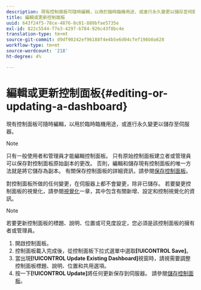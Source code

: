 ```yaml
---
description: 現有控制面板可隨時編輯，以用於臨時臨機用途，或進行永久變更以儲存至伺服器。
title: 編輯或更新控制面板
uuid: 643f24f5-78ce-4876-8c01-889bfae5735e
exl-id: 822c5544-f7e3-4297-b784-926c43f8bc4e
translation-type: tm+mt
source-git-commit: d9df90242ef96188f4e4b5e6d04cfef196b0a628
workflow-type: tm+mt
source-wordcount: '218'
ht-degree: 4%

---
```


# 編輯或更新控制面板{#editing-or-updating-a-dashboard}

現有控制面板可隨時編輯，以用於臨時臨機用途，或進行永久變更以儲存至伺服器。

>[!NOTE]
>
>只有一般使用者和管理員才能編輯控制面板。 只有原始控制面板建立者或管理員可以保存對控制面板原始副本的更改。 否則，編輯和儲存現有控制面板的唯一方法就是將它儲存為副本。 有關保存控制面板的詳細資訊，請參閱[保存控制面板](../../../home/c-adobe-data-workbench-dashboard/c-dashboards/t-saving-a-dashboard.md#task-4132cf487bc640149c91afd0b7b0701e)。

對控制面板所做的任何變更，在伺服器上都不會變更，除非已儲存。 若要變更控制面板的視覺化，請參閱[視覺化](../../../home/c-adobe-data-workbench-dashboard/c-visualizations/c-visualizations.md#concept-426ed20f270f4be48ecc3574f3078d8e)一章，其中包含有關新增、設定和控制視覺化的資訊。

>[!NOTE]
>
>若要更新控制面板的標題、說明、位置或可見度設定，您必須是該控制面板的擁有者或管理員。

1. 開啟控制面板。
1. 控制面板載入完成後，從控制面板下拉式選單中選取&#x200B;**[!UICONTROL Save]**。
1. 當出現&#x200B;**[!UICONTROL Update Existing Dashboard]**&#x200B;視窗時，請視需要調整控制面板標題、說明、位置和共用選項。
1. 按一下&#x200B;**[!UICONTROL Update]**&#x200B;將任何更新保存到伺服器。 請參閱[儲存控制面板](../../../home/c-adobe-data-workbench-dashboard/c-dashboards/t-saving-a-dashboard.md#task-4132cf487bc640149c91afd0b7b0701e)。
